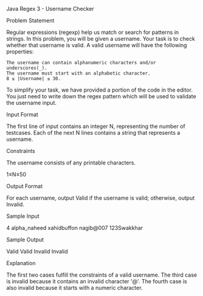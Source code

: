  Java Regex 3 - Username Checker 
 
Problem Statement

Regular expressions (regexp) help us match or search for patterns in strings. In this problem, you will be given a username. Your task is to check whether that username is valid. A valid username will have the following properties:

    The username can contain alphanumeric characters and/or underscores(_).
    The username must start with an alphabetic character.
    8 ≤ |Username| ≤ 30.

To simplify your task, we have provided a portion of the code in the editor. You just need to write down the regex pattern which will be used to validate the username input.

Input Format

The first line of input contains an integer N, representing the number of testcases. Each of the next N lines contains a string that represents a username.

Constraints

The username consists of any printable characters.

1≤N≤50

Output Format

For each username, output Valid if the username is valid; otherwise, output Invalid.

Sample Input

4
alpha_naheed
xahidbuffon
nagib@007
123Swakkhar

Sample Output

Valid
Valid
Invalid
Invalid

Explanation

The first two cases fulfill the constraints of a valid username. The third case is invalid because it contains an invalid character '@'. The fourth case is also invalid because it starts with a numeric character.
